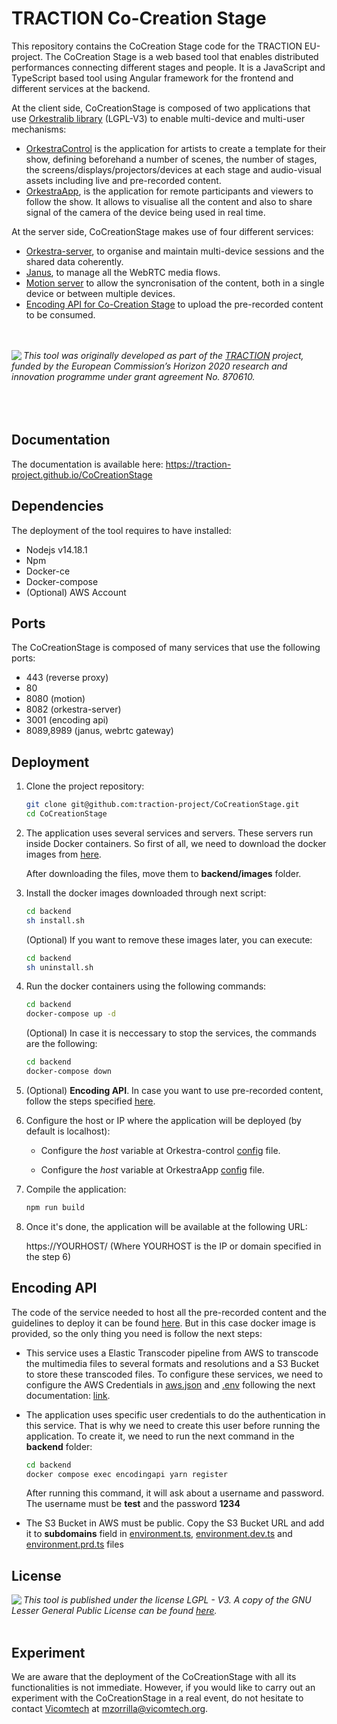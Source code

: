 # TRACTION Co-Creation Stage

This repository contains the CoCreation Stage code for the TRACTION EU-project. The CoCreation Stage is a web based tool that enables distributed performances connecting different stages and people. It is a JavaScript and TypeScript based tool using Angular framework for the frontend and different services at the backend. 

At the client side, CoCreationStage is composed of two applications that use [Orkestralib library](https://github.com/tv-vicomtech/Orkestralib) (LGPL-V3) to enable multi-device and multi-user mechanisms:

* [OrkestraControl](https://github.com/traction-project/CoCreationStage/tree/master/orkestra-control) is the application for artists to create a template for their show, defining beforehand a number of scenes, the number of stages, the screens/displays/projectors/devices at each stage and audio-visual assets including live and pre-recorded content. 
* [OrkestraApp](https://github.com/traction-project/CoCreationStage/tree/master/orkestraApp), is the application for remote participants and viewers to follow the show. It allows to visualise all the content and also to share signal of the camera of the device being used in real time.

At the server side, CoCreationStage makes use of four different services:

* [Orkestra-server](https://github.com/tv-vicomtech/orkestra-server), to organise and maintain multi-device sessions and the shared data coherently.
* [Janus](https://github.com/meetecho/janus-gateway), to manage all the WebRTC media flows.
* [Motion server](https://github.com/tv-vicomtech/motionServer) to allow the syncronisation of the content, both in a single device or between multiple devices.  
* [Encoding API for Co-Creation Stage](https://github.com/traction-project/encoding-api) to upload the pre-recorded content to be consumed.  


<br><br>
<img src="https://www.traction-project.eu/wp-content/uploads/sites/3/2020/02/Logo-cabecera-Traction.png" align="left"/><em>This tool was originally developed as part of the <a href="https://www.traction-project.eu/">TRACTION</a> project, funded by the European Commission’s <a hef="http://ec.europa.eu/programmes/horizon2020/">Horizon 2020</a> research and innovation programme under grant agreement No. 870610.</em><br><br><br><br>


## Documentation

The documentation is available here: https://traction-project.github.io/CoCreationStage

## Dependencies

The deployment of the tool requires to have installed:

- Nodejs v14.18.1
- Npm
- Docker-ce
- Docker-compose
- (Optional) AWS Account

## Ports

The CoCreationStage is composed of many services that use the following ports:

* 443 (reverse proxy)
* 80
* 8080 (motion)
* 8082 (orkestra-server)
* 3001 (encoding api)
* 8089,8989 (janus, webrtc gateway)


## Deployment

1. Clone the project repository:

    ```bash
    git clone git@github.com:traction-project/CoCreationStage.git
    cd CoCreationStage
    ```
2. The application uses several services and servers. These servers run inside Docker containers. So first of all, we need to download the docker images from [here](https://vicomtech.box.com/s/54gumjw56s05ps5dcg67dmpa1oet3qhx). 
    
    After downloading the files, move them to **backend/images** folder. 

3. Install the docker images downloaded through next script:

    ```bash
    cd backend
    sh install.sh
    ```

    (Optional) If you want to remove these images later, you can execute:

    ```bash
    cd backend
    sh uninstall.sh
    ```

4. Run the docker containers using the following commands:

    ```bash
    cd backend
    docker-compose up -d
    ```

    (Optional) In case it is neccessary to stop the services, the commands are the following:

    ```bash
    cd backend
    docker-compose down
    ```


5. (Optional) **Encoding  API**. In case you want to use pre-recorded content, follow the steps specified [here](#encoding-api). 

6. Configure the host or IP where the application will be deployed (by default is localhost):

    -  Configure the *host* variable at Orkestra-control [config](https://github.com/traction-project/CoCreationStage/blob/master/orkestra-control/src/environments/environment.ts) file. 
      
    -  Configure the *host* variable at OrkestraApp [config](https://github.com/traction-project/CoCreationStage/blob/master/orkestraApp/src/config/environmet.js) file. 

7. Compile the application:

    ```bash
    npm run build
    ```

8. Once it's done, the application will be available at the following URL:

    https://YOURHOST/ (Where YOURHOST is the IP or domain specified in the step 6)
    

## Encoding API

The code of the service needed to host all the pre-recorded content and the guidelines to deploy it can be found [here](https://github.com/traction-project/encoding-api). But in this case docker image is provided, so the only thing you need is follow the next steps:

-  This service uses a Elastic Transcoder pipeline from AWS to transcode the multimedia files to several formats and resolutions and a S3 Bucket to store these transcoded files. To configure these services, we need to configure the AWS Credentials in [aws.json](https://github.com/traction-project/CoCreationStage/blob/feature/local/backend/aws.json) and  [.env](https://github.com/traction-project/CoCreationStage/blob/feature/local/backend/.env) following the next documentation: [link](https://github.com/traction-project/encoding-api#setup).

- The application uses specific user credentials to do the authentication in this service. That is why we need to create this user before running the application. To create it, we need to run the next command in the **backend** folder:

    ```bash
    cd backend
    docker compose exec encodingapi yarn register
    ```

    After running this command, it will ask about a username and password. The username must be **test** and the password **1234**
   
- The S3 Bucket in AWS must be public. Copy the S3 Bucket URL and add it to **subdomains** field in [environment.ts](https://github.com/traction-project/CoCreationStage/blob/master/orkestra-control/src/environments/environment.ts), [environment.dev.ts](https://github.com/traction-project/CoCreationStage/blob/master/orkestra-control/src/environments/environment.dev.ts) and [environment.prd.ts](https://github.com/traction-project/CoCreationStage/blob/master/orkestra-control/src/environments/environment.prod.ts) files


## License
<img src="https://www.gnu.org/graphics/lgplv3-147x51.png" align="left"/>
<em> This tool is published under the license LGPL - V3. A copy of the GNU Lesser General Public License can be found <a href="https://github.com/traction-project/CoCreationStage/blob/master/LICENSE.LPGL" >here</a>.</em> <br><br>

## Experiment

We are aware that the deployment of the CoCreationStage with all its functionalities is not immediate. However, if you would like to carry out an experiment with the CoCreationStage in a real event, do not hesitate to contact [Vicomtech](https://www.vicomtech.org/) at mzorrilla@vicomtech.org. 
